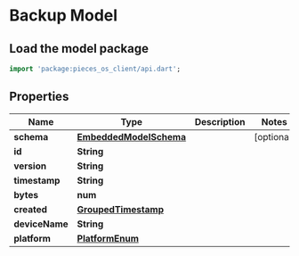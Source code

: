 # Backup Model

## Load the model package
```dart
import 'package:pieces_os_client/api.dart';
```

## Properties
Name | Type | Description | Notes
------------ | ------------- | ------------- | -------------
**schema** | [**EmbeddedModelSchema**](EmbeddedModelSchema) |  | [optional] 
**id** | **String** |  | 
**version** | **String** |  | 
**timestamp** | **String** |  | 
**bytes** | **num** |  | 
**created** | [**GroupedTimestamp**](GroupedTimestamp) |  | 
**deviceName** | **String** |  | 
**platform** | [**PlatformEnum**](PlatformEnum) |  | 




